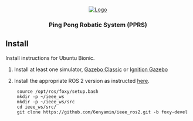 <div id="top"></div>

<!-- PROJECT LOGO -->
<br />
<div align="center">
  <a href="https://www.fumrobotics.ir">
    <img src="https://www.fumrobotics.ir/_nuxt/img/fum-logo.bd8ac1a.png" alt="Logo" >
  </a>

  <h3 align="center">Ping Pong Robatic System (PPRS)</h3>
</div>
  
## Install

Install instructions for Ubuntu Bionic.

1. Install at least one simulator,
   [Gazebo Classic](http://gazebosim.org/tutorials?cat=install) or
   [Ignition Gazebo](https://ignitionrobotics.org/docs/citadel/install)

1. Install the appropriate ROS 2 version as instructed
   [here](https://docs.ros.org/en/foxy/Installation/Ubuntu-Install-Debians.html).

  
        source /opt/ros/foxy/setup.bash
        mkdir -p ~/ieee_ws
        mkdir -p ~/ieee_ws/src
        cd ieee_ws/src/
        git clone https://github.com/6enyamin/ieee_ros2.git -b foxy-devel
